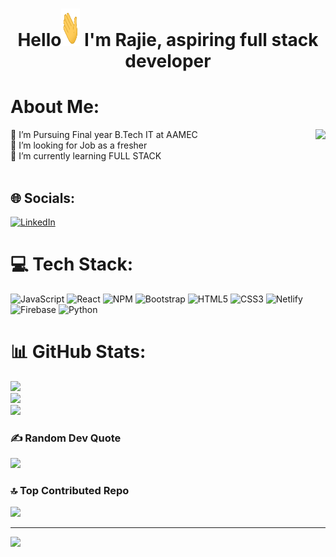 
<h1 align="center">Hello<img src="https://raw.githubusercontent.com/ABSphreak/ABSphreak/master/gifs/Hi.gif" width="30px" height="60px"> I'm Rajie, aspiring full stack developer </h1>  

#  About Me:

<img  src="./thoughtworks-gif_dribbble.gif" height="290px" align="right" />

🚀 I’m Pursuing Final year B.Tech IT at AAMEC  <br>🤝 I’m looking for Job as a fresher  <br>🌱 I’m currently learning FULL STACK<br><br> 
 
## 🌐 Socials:
[![LinkedIn](https://img.shields.io/badge/LinkedIn-%230077B5.svg?logo=linkedin&logoColor=white)](https://linkedin.com/in/https://www.linkedin.com/in/rajarajeswari-j-44368b213) 

# 💻 Tech Stack:
![JavaScript](https://img.shields.io/badge/javascript-%23323330.svg?style=for-the-badge&logo=javascript&logoColor=%23F7DF1E) ![React](https://img.shields.io/badge/react-%2320232a.svg?style=for-the-badge&logo=react&logoColor=%2361DAFB) ![NPM](https://img.shields.io/badge/NPM-%23000000.svg?style=for-the-badge&logo=npm&logoColor=white) ![Bootstrap](https://img.shields.io/badge/bootstrap-%23563D7C.svg?style=for-the-badge&logo=bootstrap&logoColor=white) ![HTML5](https://img.shields.io/badge/html5-%23E34F26.svg?style=for-the-badge&logo=html5&logoColor=white) ![CSS3](https://img.shields.io/badge/css3-%231572B6.svg?style=for-the-badge&logo=css3&logoColor=white) ![Netlify](https://img.shields.io/badge/netlify-%23000000.svg?style=for-the-badge&logo=netlify&logoColor=#00C7B7) ![Firebase](https://img.shields.io/badge/firebase-%23039BE5.svg?style=for-the-badge&logo=firebase) ![Python](https://img.shields.io/badge/python-3670A0?style=for-the-badge&logo=python&logoColor=ffdd54)
# 📊 GitHub Stats:
![](https://github-readme-stats.vercel.app/api?username=RAJIE11&theme=material-palenight&hide_border=false&include_all_commits=false&count_private=false)<br/>
![](https://github-readme-streak-stats.herokuapp.com/?user=RAJIE11&theme=material-palenight&hide_border=false)<br/>
![](https://github-readme-stats.vercel.app/api/top-langs/?username=RAJIE11&theme=material-palenight&hide_border=false&include_all_commits=false&count_private=false&layout=compact)

### ✍️ Random Dev Quote
![](https://quotes-github-readme.vercel.app/api?type=horizontal&theme=tokyonight)

### 🔝 Top Contributed Repo
![](https://github-contributor-stats.vercel.app/api?username=RAJIE11&limit=5&theme=tokyonight&combine_all_yearly_contributions=true)

---
[![](https://visitcount.itsvg.in/api?id=RAJIE11&icon=0&color=0)](https://visitcount.itsvg.in)

<!-- Proudly created with GPRM ( https://gprm.itsvg.in ) -->





